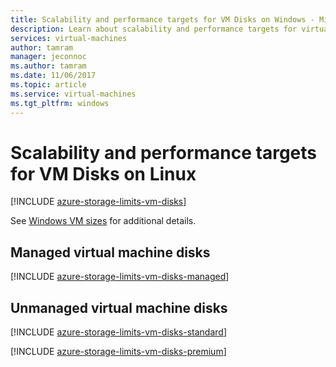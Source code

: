 ```yaml
---
title: Scalability and performance targets for VM Disks on Windows - Microsoft Azure | Microsoft Docs 
description: Learn about scalability and performance targets for virtual machine disks attached to VMs running Windows.
services: virtual-machines 
author: tamram
manager: jeconnoc
ms.author: tamram
ms.date: 11/06/2017
ms.topic: article
ms.service: virtual-machines
ms.tgt_pltfrm: windows
---
```


# Scalability and performance targets for VM Disks on Linux

[!INCLUDE [azure-storage-limits-vm-disks](../../../includes/azure-storage-limits-vm-disks.md)]

See [Windows VM sizes](../../virtual-machines/windows/sizes.md?toc=%2fazure%2fvirtual-machines%2fwindows%2ftoc.json) for additional details.

## Managed virtual machine disks

[!INCLUDE [azure-storage-limits-vm-disks-managed](../../../includes/azure-storage-limits-vm-disks-managed.md)]

## Unmanaged virtual machine disks
[!INCLUDE [azure-storage-limits-vm-disks-standard](../../../includes/azure-storage-limits-vm-disks-standard.md)]

[!INCLUDE [azure-storage-limits-vm-disks-premium](../../../includes/azure-storage-limits-vm-disks-premium.md)]


